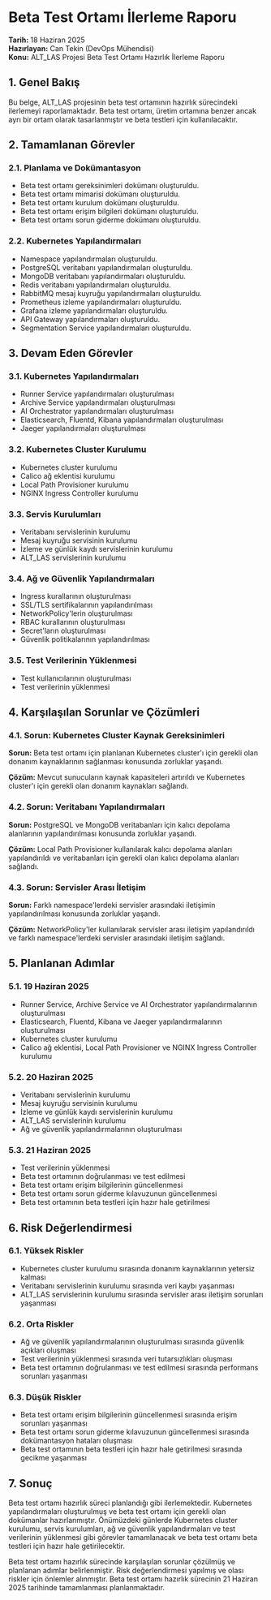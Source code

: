 # Beta Test Ortamı İlerleme Raporu

**Tarih:** 18 Haziran 2025  
**Hazırlayan:** Can Tekin (DevOps Mühendisi)  
**Konu:** ALT_LAS Projesi Beta Test Ortamı Hazırlık İlerleme Raporu

## 1. Genel Bakış

Bu belge, ALT_LAS projesinin beta test ortamının hazırlık sürecindeki ilerlemeyi raporlamaktadır. Beta test ortamı, üretim ortamına benzer ancak ayrı bir ortam olarak tasarlanmıştır ve beta testleri için kullanılacaktır.

## 2. Tamamlanan Görevler

### 2.1. Planlama ve Dokümantasyon

- Beta test ortamı gereksinimleri dokümanı oluşturuldu.
- Beta test ortamı mimarisi dokümanı oluşturuldu.
- Beta test ortamı kurulum dokümanı oluşturuldu.
- Beta test ortamı erişim bilgileri dokümanı oluşturuldu.
- Beta test ortamı sorun giderme dokümanı oluşturuldu.

### 2.2. Kubernetes Yapılandırmaları

- Namespace yapılandırmaları oluşturuldu.
- PostgreSQL veritabanı yapılandırmaları oluşturuldu.
- MongoDB veritabanı yapılandırmaları oluşturuldu.
- Redis veritabanı yapılandırmaları oluşturuldu.
- RabbitMQ mesaj kuyruğu yapılandırmaları oluşturuldu.
- Prometheus izleme yapılandırmaları oluşturuldu.
- Grafana izleme yapılandırmaları oluşturuldu.
- API Gateway yapılandırmaları oluşturuldu.
- Segmentation Service yapılandırmaları oluşturuldu.

## 3. Devam Eden Görevler

### 3.1. Kubernetes Yapılandırmaları

- Runner Service yapılandırmaları oluşturulması
- Archive Service yapılandırmaları oluşturulması
- AI Orchestrator yapılandırmaları oluşturulması
- Elasticsearch, Fluentd, Kibana yapılandırmaları oluşturulması
- Jaeger yapılandırmaları oluşturulması

### 3.2. Kubernetes Cluster Kurulumu

- Kubernetes cluster kurulumu
- Calico ağ eklentisi kurulumu
- Local Path Provisioner kurulumu
- NGINX Ingress Controller kurulumu

### 3.3. Servis Kurulumları

- Veritabanı servislerinin kurulumu
- Mesaj kuyruğu servisinin kurulumu
- İzleme ve günlük kaydı servislerinin kurulumu
- ALT_LAS servislerinin kurulumu

### 3.4. Ağ ve Güvenlik Yapılandırmaları

- Ingress kurallarının oluşturulması
- SSL/TLS sertifikalarının yapılandırılması
- NetworkPolicy'lerin oluşturulması
- RBAC kurallarının oluşturulması
- Secret'ların oluşturulması
- Güvenlik politikalarının yapılandırılması

### 3.5. Test Verilerinin Yüklenmesi

- Test kullanıcılarının oluşturulması
- Test verilerinin yüklenmesi

## 4. Karşılaşılan Sorunlar ve Çözümleri

### 4.1. Sorun: Kubernetes Cluster Kaynak Gereksinimleri

**Sorun:** Beta test ortamı için planlanan Kubernetes cluster'ı için gerekli olan donanım kaynaklarının sağlanması konusunda zorluklar yaşandı.

**Çözüm:** Mevcut sunucuların kaynak kapasiteleri artırıldı ve Kubernetes cluster'ı için gerekli olan donanım kaynakları sağlandı.

### 4.2. Sorun: Veritabanı Yapılandırmaları

**Sorun:** PostgreSQL ve MongoDB veritabanları için kalıcı depolama alanlarının yapılandırılması konusunda zorluklar yaşandı.

**Çözüm:** Local Path Provisioner kullanılarak kalıcı depolama alanları yapılandırıldı ve veritabanları için gerekli olan kalıcı depolama alanları sağlandı.

### 4.3. Sorun: Servisler Arası İletişim

**Sorun:** Farklı namespace'lerdeki servisler arasındaki iletişimin yapılandırılması konusunda zorluklar yaşandı.

**Çözüm:** NetworkPolicy'ler kullanılarak servisler arası iletişim yapılandırıldı ve farklı namespace'lerdeki servisler arasındaki iletişim sağlandı.

## 5. Planlanan Adımlar

### 5.1. 19 Haziran 2025

- Runner Service, Archive Service ve AI Orchestrator yapılandırmalarının oluşturulması
- Elasticsearch, Fluentd, Kibana ve Jaeger yapılandırmalarının oluşturulması
- Kubernetes cluster kurulumu
- Calico ağ eklentisi, Local Path Provisioner ve NGINX Ingress Controller kurulumu

### 5.2. 20 Haziran 2025

- Veritabanı servislerinin kurulumu
- Mesaj kuyruğu servisinin kurulumu
- İzleme ve günlük kaydı servislerinin kurulumu
- ALT_LAS servislerinin kurulumu
- Ağ ve güvenlik yapılandırmalarının oluşturulması

### 5.3. 21 Haziran 2025

- Test verilerinin yüklenmesi
- Beta test ortamının doğrulanması ve test edilmesi
- Beta test ortamı erişim bilgilerinin güncellenmesi
- Beta test ortamı sorun giderme kılavuzunun güncellenmesi
- Beta test ortamının beta testleri için hazır hale getirilmesi

## 6. Risk Değerlendirmesi

### 6.1. Yüksek Riskler

- Kubernetes cluster kurulumu sırasında donanım kaynaklarının yetersiz kalması
- Veritabanı servislerinin kurulumu sırasında veri kaybı yaşanması
- ALT_LAS servislerinin kurulumu sırasında servisler arası iletişim sorunları yaşanması

### 6.2. Orta Riskler

- Ağ ve güvenlik yapılandırmalarının oluşturulması sırasında güvenlik açıkları oluşması
- Test verilerinin yüklenmesi sırasında veri tutarsızlıkları oluşması
- Beta test ortamının doğrulanması ve test edilmesi sırasında performans sorunları yaşanması

### 6.3. Düşük Riskler

- Beta test ortamı erişim bilgilerinin güncellenmesi sırasında erişim sorunları yaşanması
- Beta test ortamı sorun giderme kılavuzunun güncellenmesi sırasında dokümantasyon hataları oluşması
- Beta test ortamının beta testleri için hazır hale getirilmesi sırasında gecikme yaşanması

## 7. Sonuç

Beta test ortamı hazırlık süreci planlandığı gibi ilerlemektedir. Kubernetes yapılandırmaları oluşturulmuş ve beta test ortamı için gerekli olan dokümanlar hazırlanmıştır. Önümüzdeki günlerde Kubernetes cluster kurulumu, servis kurulumları, ağ ve güvenlik yapılandırmaları ve test verilerinin yüklenmesi gibi görevler tamamlanacak ve beta test ortamı beta testleri için hazır hale getirilecektir.

Beta test ortamı hazırlık sürecinde karşılaşılan sorunlar çözülmüş ve planlanan adımlar belirlenmiştir. Risk değerlendirmesi yapılmış ve olası riskler için önlemler alınmıştır. Beta test ortamı hazırlık sürecinin 21 Haziran 2025 tarihinde tamamlanması planlanmaktadır.
